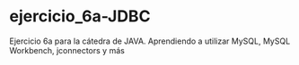 # ejercicio_6a-JDBC

Ejercicio 6a para la cátedra de JAVA. 
Aprendiendo a utilizar MySQL, MySQL Workbench, jconnectors y más
